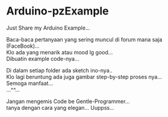 # Arduino-pzExample  
Just Share my Arduino Example...  

Baca-baca pertanyaan yang sering muncul di forum mana saja (FaceBook)...  
Klo ada yang menarik atau mood lg good...  
Dibuatin example code-nya...  

Di dalam setiap folder ada sketch ino-nya..  
Klo lagi beruntung ada juga gambar step-by-step proses nya...  
Semoga manfaat...  
...^^...
  
Jangan mengemis Code be Gentle-Programmer...  
tanya dengan cara yang elegan...
Uuppss...
